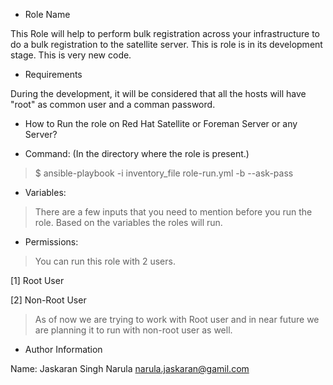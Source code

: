 - Role Name

This Role will help to perform bulk registration across your infrastructure to do a bulk registration to the satellite server. This is role is in its development stage. This is very new code.

- Requirements

During the development, it will be considered that all the hosts will have "root" as common user and a comman password.


- How to Run the role on Red Hat Satellite or Foreman Server or any Server? 

- Command: 
(In the directory where the role is present.) 

 >  $ ansible-playbook -i inventory_file role-run.yml -b --ask-pass
 
 - Variables: 
  > There are a few inputs that you need to mention before you run the role. Based on the variables the roles will run. 
  
  - Permissions: 
  > You can run this role with 2 users.

  [1] Root User 

  [2] Non-Root User
   
   > As of now we are trying to work with Root user and in near future we are planning it to run with non-root user as well. 

- Author Information

Name: Jaskaran Singh Narula narula.jaskaran@gamil.com

